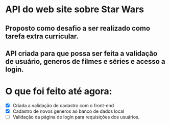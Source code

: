 # API do web site sobre Star Wars
 
## Proposto como desafio a ser realizado como tarefa extra curricular.

## API criada para que possa ser feita a validação de usuário, generos de filmes e séries e acesso a login.

# O que foi feito até agora: 

- [x] Criada a validação de cadastro com o front-end
- [x] Cadastro de novos generos ao banco de dados local
- [ ] Validação da página de login para requisições dos usuários.
